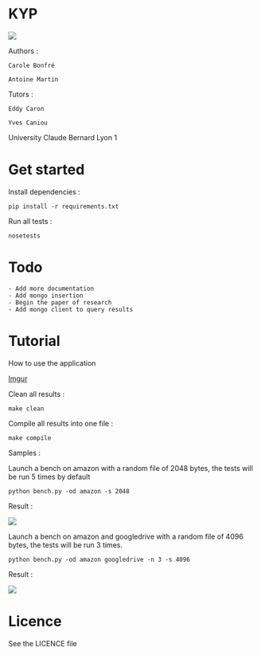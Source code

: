 KYP
==============

![](https://magnum.travis-ci.com/hyptos/kyd.svg?token=gSMNMRn5ygdjm4n6o1XK)

Authors :

    Carole Bonfré
    
    Antoine Martin

Tutors : 

    Eddy Caron
    
    Yves Caniou 
 
University Claude Bernard Lyon 1 

Get started
===============

Install dependencies :

    pip install -r requirements.txt

Run all tests :

    nosetests
    
Todo
===============
    - Add more documentation
    - Add mongo insertion
    - Begin the paper of research
    - Add mongo client to query results
Tutorial
===============

How to use the application

[Imgur](http://i.imgur.com/Cr8gN8p.png?1)

Clean all results :

    make clean
    
Compile all results into one file :

    make compile
    
Samples : 

Launch a bench on amazon with a random file of 2048 bytes, the tests will be run 5 times by default

    python bench.py -od amazon -s 2048

Result :

![](http://i.imgur.com/EtAIbLG.png?1)

Launch a bench on amazon and googledrive with a random file of 4096 bytes, the tests will be run 3 times.

    python bench.py -od amazon googledrive -n 3 -s 4096

Result :

![](http://i.imgur.com/Lh8Qd3I.png?1)


Licence
===============
See the LICENCE file
